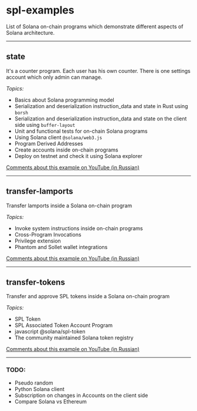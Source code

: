 # spl-examples
List of Solana on-chain programs which demonstrate different aspects of Solana architecture.

----

## state
It's a counter program. Each user has his own counter. There is one settings account which only admin can manage.

*Topics:*
- Basics about Solana programming model   
- Serialization and deserialization instruction_data and state in Rust using `borsh`
- Serialization and deserialization instruction_data and state on the client side using `buffer-layout`
- Unit and functional tests for on-chain Solana programs
- Using Solana client `@solana/web3.js`
- Program Derived Addresses
- Create accounts inside on-chain programs
- Deploy on testnet and check it using Solana explorer

[Comments about this example on YouTube (in Russian)](https://www.youtube.com/watch?v=uUfhqHBoQpU)  

---

## transfer-lamports
Transfer lamports inside a Solana on-chain program

_Topics:_
- Invoke system instructions inside on-chain programs
- Cross-Program Invocations
- Privilege extension
- Phantom and Sollet wallet integrations

[Comments about this example on YouTube (in Russian)](https://www.youtube.com/watch?v=sl8zY6bturs)  

---

## transfer-tokens
Transfer and approve SPL tokens inside a Solana on-chain program

*Topics:*
- SPL Token
- SPL Associated Token Account Program
- javascript @solana/spl-token
- The community maintained Solana token registry

[Comments about this example on YouTube (in Russian)](https://www.youtube.com/watch?v=JwjZLwjY-4w)

---


### TODO:
- Pseudo random
- Python Solana client
- Subscription on changes in Accounts on the client side    
- Compare Solana vs Ethereum